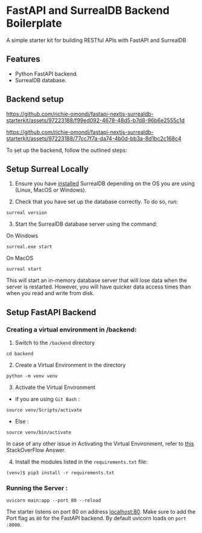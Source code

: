 # FastAPI and SurrealDB Backend Boilerplate

A simple starter kit for building RESTful APIs with FastAPI and SurrealDB

## Features

+ Python FastAPI backend.
+ SurrealDB database.

## Backend setup

https://github.com/richie-omondi/fastapi-nextjs-surrealdb-starterkit/assets/97223188/f99ed092-4678-48d5-b7d8-96b6e2555c1d

https://github.com/richie-omondi/fastapi-nextjs-surrealdb-starterkit/assets/97223188/77cc7f7a-da74-4b0d-bb3a-8d1bc2c168c4

To set up the backend, follow the outlined steps:

## Setup Surreal Locally

1. Ensure you have [installed](https://surrealdb.com/docs/installation) SurrealDB depending on the OS you are using (Linux, MacOS or Windows).

2. Check that you have set up the database correctly. To do so, run:

```console
surreal version
```

3. Start the SurrealDB database server using the command:

On Windows

```console
surreal.exe start
```

On MacOS

```console
surreal start
```

This will start an in-memory database server that will lose data when the server is restarted. However, you will have quicker data access times than when you read and write from disk.

## Setup FastAPI Backend

### Creating a virtual environment in /backend:

1. Switch to the `/backend` directory
```
cd backend
```
2. Create a Virtual Environment in the directory

```console
python -m venv venv
```
3. Activate the Virtual Environment 

* if you are using `Git Bash` : 

```console
source venv/Scripts/activate
```
* Else : 
```console
source venv/bin/activate
```

In case of any other issue in Activating the Virtual Environment, refer to [this](https://stackoverflow.com/questions/8921188/issue-with-virtualenv-cannot-activate) StackOverFlow Answer.

4. Install the modules listed in the `requirements.txt` file:

```console
(venv)$ pip3 install -r requirements.txt
```

### Running the Server :

```console
uvicorn main:app --port 80 --reload
```

The starter listens on port 80 on address [localhost:80](http://localhost:80). Make sure to add the Port flag as `80` for the FastAPI backend. By default uvicorn loads on `port :8000`.
